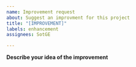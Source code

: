 ```yaml
---
name: Improvement request
about: Suggest an improvment for this project
title: "[IMPROVEMENT]"
labels: enhancement
assignees: SotGE

---
```


**Describe your idea of the improvement**

